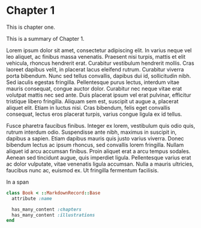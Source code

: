 <!--describe_model
{
  "type": "::Chapter",
  "id":   1,
  "name": "Chapter 1",
  "foo":  23.2,
  "bar":  1234,
  "book_id": 1
}
-->

# Chapter 1

This is chapter one.

<!--describe_model
{
  "type": "::Illustration",
  "id":   1,
  "tags": [],
  "meta": {},
  "source": "",
  "data": {},
  "book_id": 1
}
-->

<!--describe_model_attribute: summary-->

This is a summary of Chapter 1.

<!--end_describe_model_attribute-->

Lorem ipsum dolor sit amet, consectetur adipiscing elit. In varius neque vel leo aliquet, ac finibus massa venenatis. Praesent nisi turpis, mattis et elit vehicula, rhoncus hendrerit erat. Curabitur vestibulum hendrerit mollis. Cras laoreet dapibus velit, in placerat lacus eleifend rutrum. Curabitur viverra porta bibendum. Nunc sed tellus convallis, dapibus dui id, sollicitudin nibh. Sed iaculis egestas fringilla. Pellentesque purus lectus, interdum vitae mauris consequat, congue auctor dolor. Curabitur nec neque vitae erat volutpat mattis nec sed ante. Duis placerat ipsum vel erat pulvinar, efficitur tristique libero fringilla. Aliquam sem est, suscipit ut augue a, placerat aliquet elit. Etiam in luctus nisi. Cras bibendum, felis eget convallis consequat, lectus eros placerat turpis, varius congue ligula ex id tellus.

Fusce pharetra faucibus finibus. Integer ex lorem, vestibulum quis odio quis, rutrum interdum odio. Suspendisse ante nibh, maximus in suscipit in, dapibus a sapien. Etiam dapibus mauris quis justo varius viverra. Donec bibendum lectus ac ipsum rhoncus, sed convallis lorem fringilla. Nullam aliquet id arcu accumsan finibus. Proin aliquet erat a arcu tempus sodales. Aenean sed tincidunt augue, quis imperdiet ligula. Pellentesque varius erat ac dolor vulputate, vitae venenatis ligula accumsan. Nulla a mauris ultricies, faucibus nunc ac, euismod ex. Ut fringilla fermentum facilisis.

<!--end_describe_model-->

<!--describe_model
{
  "type": "::Illustration",
  "id":   2,
  "tags": [],
  "meta": {},
  "source": "",
  "data": null,
  "book_id": 1
}
-->

<!--end_describe_model-->

<!--fragment
{
  "foo": "bar"
}
-->

<span> In a span </span>

```ruby
class Book < ::MarkdownRecord::Base
  attribute :name

  has_many_content :chapters
  has_many_content :illustrations
end
```
